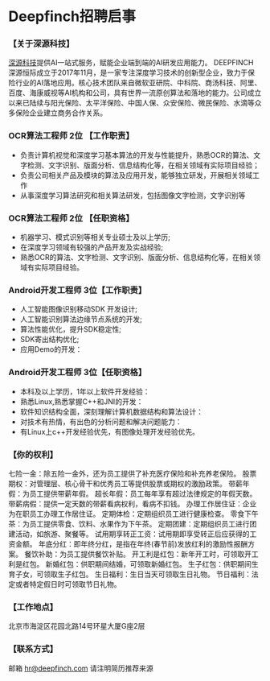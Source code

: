 # Deepfinch招聘启事
	
### 【关于深源科技】	
	
[深源科技](www.deepfinch.com)提供AI一站式服务，赋能企业端到端的AI研发应用能力。
DEEPFINCH 深源恒际成立于2017年11月，是一家专注深度学习技术的创新型企业，致力于保险行业的AI落地应用。核心技术团队来自微软亚研院、中科院、商汤科技、阿里、百度、海康威视等AI机构和公司，具有世界一流原创算法和落地的能力。公司成立以来已陆续与阳光保险、太平洋保险、中国人保、众安保险、微民保险、水滴等众多保险企业建立商务合作关系。	
	
### OCR算法工程师 2位 【工作职责】	
	
- 负责计算机视觉和深度学习基本算法的开发与性能提升，熟悉OCR的算法、文字检测、文字识别、版面分析、信息结构化等，在相关领域有实际项目经验；  	
- 负责公司相关产品及模块的算法及应用开发，能够独立研发，开展相关领域工作	
- 从事深度学习算法研究和相关算法研发，包括图像文字检测，文字识别等	
	
	
### OCR算法工程师 2位 【任职资格】	
	
- 机器学习、模式识别等相关专业硕士及以上学历; 	
- 在深度学习领域有较强的产品开发及实战经验; 	
- 熟悉OCR的算法、文字检测、文字识别、版面分析、信息结构化等，在相关领域有实际项目经验。	
	
### Android开发工程师 3位【工作职责】	
	
- 人工智能图像识别移动SDK 开发设计;	
- 人工智能识别算法边缘节点系统的开发;	
- 算法性能优化，提升SDK稳定性;	
- SDK寄出结构优化;	
- 应用Demo的开发：	
	
### Android开发工程师 3位【任职资格】	
	
- 本科及以上学历，1年以上软件开发经验：	
- 熟悉Linux,熟悉掌握C++和JNI的开发：	
- 软件知识结构全面，深刻理解计算机数据结构和算法设计：	
- 对技术有热情，有出色的分析问题和解决问题能力：	
- 有Linux上c++开发经验优先，有图像处理开发经验优先。	
	
	
### 【你的权利】	
	
七险一金：除五险一金外，还为员工提供了补充医疗保险和补充养老保险。
股票期权：对管理层、核心骨干和优秀员工等提供股票或期权的激励政策。
带薪年假：为员工提供带薪年假。
超长年假：员工每年享有超过法律规定的年假天数。
带薪病假：提供一定天数的带薪看病权利，看病不扣钱。
办理工作居住证：企业为在职员工办理工作居住证。
定期体检：定期组织员工进行健康检查。
零食下午茶：为员工提供零食、饮料、水果作为下午茶。
定期团建：定期组织员工进行团建活动，如旅游、聚餐等。
试用期享转正工资：试用期即享受转正后应获得的工资金额。
年底分红：即年终分红，是指在年终(春节前)发放红利的激励性报酬方案。
餐饮补助：为员工提供餐饮补贴。
开工利是红包：新年开工时，可领取开工利是红包。
新婚红包：供职期间结婚，可领取新婚红包。
生子红包：供职期间生育子女，可领取生子红包。
生日福利：生日当天可领取生日礼物。
节日福利：法定或者特定假日时可领取节日礼物。
	
### 【工作地点】	
	
北京市海淀区花园北路14号环星大厦G座2层	
	
### 【联系方式】	
	
邮箱 hr@deepfinch.com	
请注明简历推荐来源	
